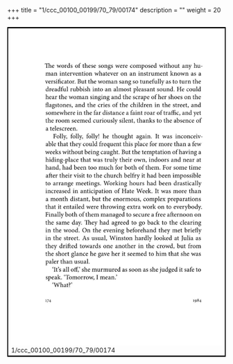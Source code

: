 +++
title = "1/ccc_00100_00199/70_79/00174"
description = ""
weight = 20
+++

<table style="border:2px solid black;max-width:800px;max-height:800px;" 
><tr><td>
<img class="center-fit-jpg"
src="/jpg_/out_jpg_1984__174.jpg">
1/ccc_00100_00199/70_79/00174
</img></td></tr></table>
